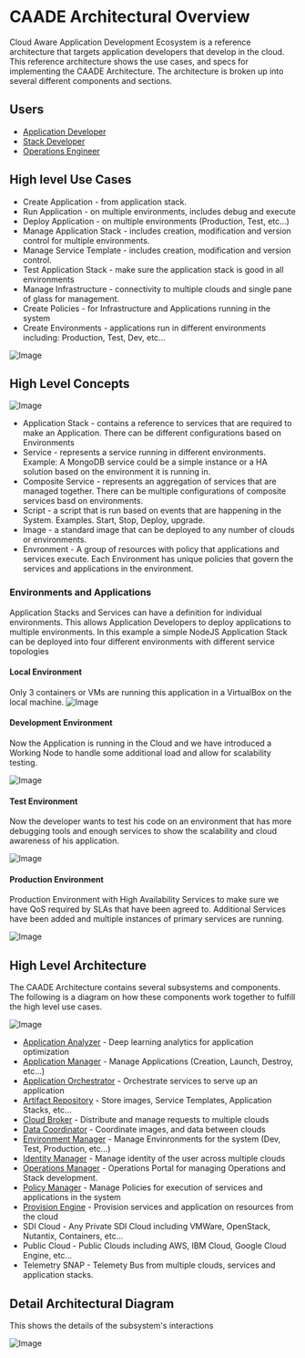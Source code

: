 # CAADE Architectural Overview
Cloud Aware Application Development Ecosystem is a reference architecture that 
targets application developers that develop in the cloud. This reference architecture shows the use cases,
and specs for implementing the CAADE Architecture. The architecture is broken up into several different
components and sections.

## Users
 * [Application Developer](Actors/ApplicationDeveloper/README.md)
 * [Stack Developer](Actors/OperationsManager/README.md)
 * [Operations Engineer](Actors/StackDeveloper/README.md)

## High level Use Cases
* Create Application - from application stack.
* Run Application - on multiple environments, includes debug and execute
* Deploy Application - on multiple environments (Production, Test, etc...)
* Manage Application Stack - includes creation, modification and version control for multiple environments.
* Manage Service Template - includes creation, modification and version control.
* Test Application Stack - make sure the application stack is good in all environments
* Manage Infrastructure - connectivity to multiple clouds and single pane of glass for management.
* Create Policies - for Infrastructure and Applications running in the system
* Create Environments - applications run in different environments including: Production, Test, Dev, etc...

![Image](UseCases/HighLevelUseCases.png)

## High Level Concepts
![Image](HighLevelConcepts.png)
* Application Stack - contains a reference to services that are required to make an Application. There can be different 
configurations based on Environments
* Service -  represents a service running in different environments. Example: A MongoDB service could be a simple 
instance or a HA solution based on the environment it is running in.
* Composite Service - represents an aggregation of services that are managed together. There can be multiple 
configurations of composite services basd on environments.
* Script - a script that is run based on events that are happening in the System. Examples. Start, Stop, Deploy, upgrade.
* Image - a standard image that can be deployed to any number of clouds or environments.
* Envronment - A group of resources with policy that applications and services execute. Each Environment has unique 
policies that govern the services and applications in the environment.

### Environments and Applications
Application Stacks and Services can have a definition for individual environments. This allows
Application Developers to deploy applications to multiple environments.  In this example a simple 
NodeJS Application Stack can be deployed into four different environments with different service
topologies

#### Local Environment 

Only 3 containers or VMs are running this application in a VirtualBox
on the local machine.
![Image](ApplicationsEnvironmentsLocal.png)

#### Development Environment 

Now the Application is running in the Cloud and we have introduced a
Working Node to handle some additional load and allow for scalability testing.

![Image](ApplicationsEnvironmentsDevelopment.png)


#### Test Environment

Now the developer wants to test his code on an environment that has more debugging tools and
enough services to show the scalability and cloud awareness of his application.


![Image](ApplicationsEnvironmentsTest.png)

#### Production Environment

Production Environment with High Availability Services to make sure we have QoS required by
SLAs that have been agreed to. Additional Services have been added and multiple instances of
primary services are running.

![Image](ApplicationsEnvironmentsProduction.png)

## High Level Architecture
The CAADE Architecture contains several subsystems and components. The following is a diagram on
how these components work together to fulfill the high level use cases.

![Image](SummaryArchitecture.png)

* [Application Analyzer](ApplicationAnalyzer/README.md) - Deep learning analytics for application optimization
* [Application Manager](ApplicationManager/overivew.md) - Manage Applications (Creation, Launch, Destroy, etc...)
* [Application Orchestrator](ApplicationOrchestrator/overivew.md) - Orchestrate services to serve up an application
* [Artifact Repository](ArtifactRepository/README.md) - Store images, Service Templates, Application Stacks, etc...
* [Cloud Broker](CloudBroker/README.md) - Distribute and manage requests to multiple clouds
* [Data Coordinator](DataCoordinator/README.md) - Coordinate images, and data between clouds
* [Environment Manager](EnvironmentManager/README.md) - Manage Envinronments for the system (Dev, Test, Production, etc...)
* [Identity Manager](IdentityManager/README.md) - Manage identity of the user across multiple clouds
* [Operations Manager](OperationsManager/overivew.md) - Operations Portal for managing Operations and Stack development. 
* [Policy Manager](PolicyManager/README.md) - Manage Policies for execution of services and applications in the system
* [Provision Engine](ProvisionEngine/README.md) - Provision services and application on resources from the cloud
* SDI Cloud - Any Private SDI Cloud including VMWare, OpenStack, Nutantix, Containers, etc...
* Public Cloud - Public Clouds including AWS, IBM Cloud, Google Cloud Engine, etc...
* Telemetry SNAP - Telemety Bus from multiple clouds, services and application stacks.

## Detail Architectural Diagram
This shows the details of the subsystem's interactions

![Image](TopLevelArchitecture.png)
